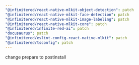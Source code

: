 ```yaml
---
"@infinitered/react-native-mlkit-object-detection": patch
"@infinitered/react-native-mlkit-face-detection": patch
"@infinitered/react-native-mlkit-image-labeling": patch
"@infinitered/react-native-mlkit-core": patch
"@infinitered/infinite-red-ai": patch
"docusaurus": patch
"@infinitered/eslint-config-react-native-mlkit": patch
"@infinitered/tsconfig": patch
---
```


change prepare to postinstall
